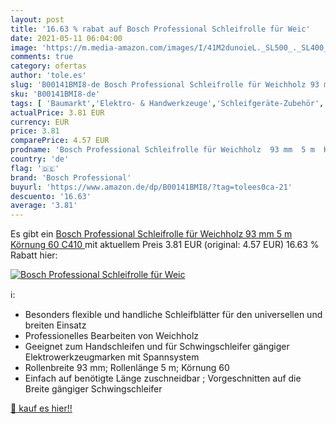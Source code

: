 ```yaml
---
layout: post
title: '16.63 % rabat auf Bosch Professional Schleifrolle für Weic'
date: 2021-05-11 06:04:00
image: 'https://m.media-amazon.com/images/I/41M2dunoieL._SL500_._SL400_.jpg'
comments: true
category: ofertas
author: 'tole.es'
slug: 'B00141BMI8-de Bosch Professional Schleifrolle für Weichholz 93 mm 5 m...'
sku: 'B00141BMI8-de'
tags: [ 'Baumarkt','Elektro- & Handwerkzeuge','Schleifgeräte-Zubehör','Schleifpapierrollen','Zubehör für Elektrowerkzeuge','bosch professional', ]
actualPrice: 3.81 EUR
currency: EUR
price: 3.81
comparePrice: 4.57 EUR
prodname: 'Bosch Professional Schleifrolle für Weichholz  93 mm  5 m  Körnung 60  C410 '
country: 'de'
flag: '🇩🇪'
brand: 'Bosch Professional'
buyurl: 'https://www.amazon.de/dp/B00141BMI8/?tag=tolees0ca-21'
descuento: '16.63'
average: '3.81'
---
```


Es gibt ein [Bosch Professional Schleifrolle für Weichholz  93 mm  5 m  Körnung 60  C410 ](https://www.amazon.de/dp/B00141BMI8/?tag=tolees0ca-21) mit aktuellem Preis 3.81 EUR (original: 4.57 EUR) 16.63 % Rabatt hier:

[![Bosch Professional Schleifrolle für Weic](https://m.media-amazon.com/images/I/41M2dunoieL._SL500_._SL400_.jpg)](https://www.amazon.de/dp/B00141BMI8/?tag=tolees0ca-21)

ℹ️:

- Besonders flexible und handliche Schleifblätter für den universellen und breiten Einsatz
- Professionelles Bearbeiten von Weichholz
- Geeignet zum Handschleifen und für Schwingschleifer gängiger Elektrowerkzeugmarken mit Spannsystem
- Rollenbreite 93 mm; Rollenlänge 5 m; Körnung 60
- Einfach auf benötigte Länge zuschneidbar ; Vorgeschnitten auf die Breite gängiger Schwingschleifer

[🛒 kauf es hier!!](https://www.amazon.de/dp/B00141BMI8/?tag=tolees0ca-21)
